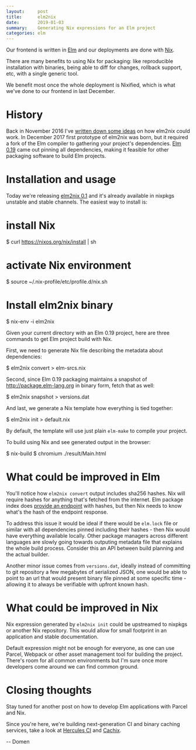 ```yaml
---
layout:     post
title:      elm2nix
date:       2019-01-03
summary:    Generating Nix expressions for an Elm project
categories: elm
---
```


Our frontend is written in [Elm](http://elm-lang.org) and our deployments are
done with [Nix](https://nixos.org/nix).

There are many benefits to using Nix for packaging: like reproducible
installation with binaries, being able to diff for changes, rollback
 support, etc, with a single generic tool.

We benefit most once the whole deployment is Nixified,
which is what we've done to our frontend in last December.


# History

Back in November 2016 I've [written down some ideas](https://github.com/NixOS/nixpkgs/issues/20601)
on how elm2nix could work. In December 2017 first prototype of elm2nix was born,
 but it required a fork of the Elm compiler to gathering your project's dependencies.
[Elm 0.19](https://elm-lang.org/blog/small-assets-without-the-headache) came out pinning
  all dependencies, making it feasible for other packaging software
to build Elm projects.

# Installation and usage

Today we're releasing [elm2nix 0.1](https://github.com/hercules-ci/elm2nix) and it's
already available in nixpkgs unstable and stable channels. The easiest way to install is:

   # install Nix
   $ curl https://nixos.org/nix/install | sh

   # activate Nix environment
   $ source ~/.nix-profile/etc/profile.d/nix.sh

   # Install elm2nix binary
   $ nix-env -i elm2nix

Given your current directory with an Elm 0.19 project, here are three commands to
get Elm project build with Nix.

First, we need to generate Nix file describing the metadata about dependencies:

   $ elm2nix convert > elm-srcs.nix

Second, since Elm 0.19 packaging maintains a snapshot of http://package.elm-lang.org
in binary form, fetch that as well:

   $ elm2nix snapshot > versions.dat

And last, we generate a Nix template how everything is tied together:

   $ elm2nix init > default.nix

By default, the template will use just plain `elm-make` to compile your project.

To build using Nix and see generated output in the browser:

  $ nix-build
  $ chromium ./result/Main.html


# What could be improved in Elm

You'll notice how `elm2nix convert` output includes sha256 hashes. Nix will require hashes
for anything that's fetched from the internet. Elm package index does [provide an
endpoint](https://package.elm-lang.org/packages/elm/time/latest/endpoint.json) with
hashes, but then Nix needs to know what's the hash of the endpoint response.

To address this issue it would be ideal if there would be `elm.lock` file or similar
with all dependencies pinned including their hashes - then Nix would have everything
available locally. Other package managers across different languages are slowly going towards
outputing metadata file that explains the whole build process. Consider this an API
between build planning and the actual builder.

Another minor issue comes from `versions.dat`, ideally instead of committing to git repository
a few megabytes of serialized JSON, one would be able to point to an url that would
present binary file pinned at some specific time - allowing it to always be verifiable
with upfront known hash.


# What could be improved in Nix

Nix expression generated by `elm2nix init` could be upstreamed to nixpkgs or another Nix
repository. This would allow for small footprint in an application and stable documentation.

Default expression might not be enough for everyone, as one can use Parcel, Webpack or other
asset management tool for building the project. There's room for all common
environments but I'm sure once more developers come around we can find common ground.

# Closing thoughts

Stay tuned for another post on how to develop Elm applications with Parcel and Nix.

Since you're here, we're building next-generation CI and binary
caching services, take a look at [Hercules CI](https://hercules-ci.com) and
[Cachix](https://cachix.org).

-- Domen
